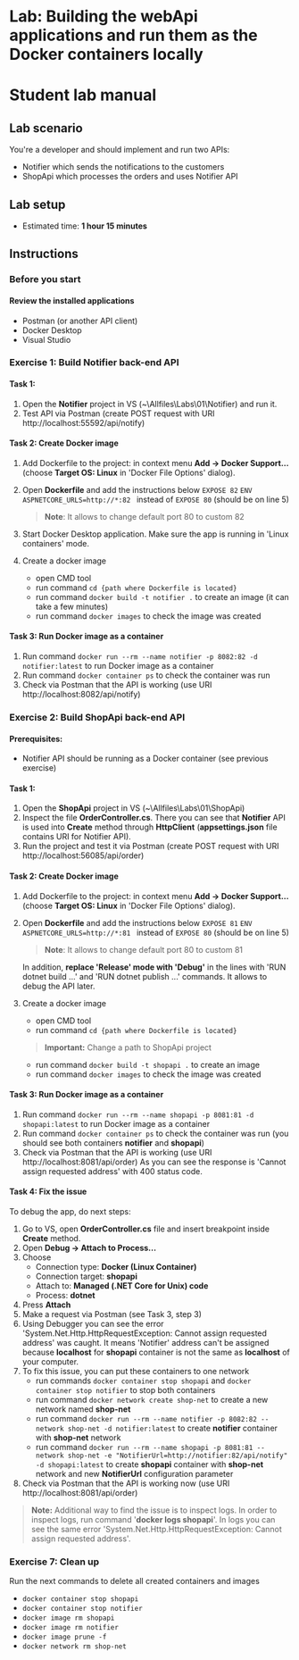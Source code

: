 # Lab: Building the webApi applications and run them as the Docker containers locally
# Student lab manual

## Lab scenario

You're a developer and should implement and run two APIs:
- Notifier which sends the notifications to the customers
- ShopApi which processes the orders and uses Notifier API

## Lab setup

-   Estimated time: **1 hour 15 minutes**

## Instructions

### Before you start

#### Review the installed applications

 
-   Postman (or another API client)
-   Docker Desktop
-   Visual Studio

    
### Exercise 1: Build Notifier back-end API

#### Task 1: 

1. Open the **Notifier** project in VS (~\Allfiles\Labs\01\Notifier) and run it.
1. Test API via Postman (create POST request with URI http://localhost:55592/api/notify)

#### Task 2: Create Docker image 
1. Add Dockerfile to the project: in context menu **Add -> Docker Support...** (choose **Target OS: Linux** in 'Docker File Options' dialog).
1. Open **Dockerfile** and add the instructions below
   ```EXPOSE 82```
   ```ENV ASPNETCORE_URLS=http://*:82 ```
   instead of
   ```EXPOSE 80``` (should be on line 5)
   
   > **Note**: It allows to change default port 80 to custom 82
1. Start Docker Desktop application. Make sure the app is running in 'Linux containers' mode.
1. Create a docker image
   - open CMD tool
   - run command ```cd {path where Dockerfile is located}```
   - run command ```docker build -t notifier .``` to create an image (it can take a few minutes)
   - run command ```docker images``` to check the image was created

#### Task 3: Run Docker image as a container

1. Run command ```docker run --rm --name notifier -p 8082:82 -d notifier:latest``` to run Docker image as a container
1. Run command ```docker container ps``` to check the container was run
1. Check via Postman that the API is working (use URI http://localhost:8082/api/notify)


### Exercise 2: Build ShopApi back-end API

#### Prerequisites:
-  Notifier API should be running as a Docker container (see previous exercise)

#### Task 1: 

1. Open the **ShopApi** project in VS (~\Allfiles\Labs\01\ShopApi)
1. Inspect the file **OrderController.cs**. There you can see that **Notifier** API is used into **Create** method through **HttpClient** (**appsettings.json** file contains URI for Notifier API).
1. Run the project and test it via Postman (create POST request with URI http://localhost:56085/api/order)

#### Task 2: Create Docker image 
1. Add Dockerfile to the project: in context menu **Add -> Docker Support...** (choose **Target OS: Linux** in 'Docker File Options' dialog).
1. Open **Dockerfile** and add the instructions below
   ```EXPOSE 81```
   ```ENV ASPNETCORE_URLS=http://*:81 ```
   instead of
   ```EXPOSE 80``` (should be on line 5)
   
   > **Note**: It allows to change default port 80 to custom 81

   In addition, **replace 'Release' mode with 'Debug'** in the lines with 'RUN dotnet build ...' and 'RUN dotnet publish ...' commands. It allows to debug the API later.
1. Create a docker image
   - open CMD tool
   - run command ```cd {path where Dockerfile is located}```
    > **Important:** Change a path to ShopApi project
   - run command ```docker build -t shopapi .``` to create an image
   - run command ```docker images``` to check the image was created

#### Task 3: Run Docker image as a container

1. Run command ```docker run --rm --name shopapi -p 8081:81 -d shopapi:latest``` to run Docker image as a container
1. Run command ```docker container ps``` to check the container was run (you should see both containers **notifier** and **shopapi**)
1. Check via Postman that the API is working (use URI http://localhost:8081/api/order)
  As you can see the response is 'Cannot assign requested address' with 400 status code.

#### Task 4: Fix the issue
To debug the app, do next steps:
1. Go to VS, open **OrderController.cs** file and insert breakpoint inside **Create** method.
1. Open **Debug -> Attach to Process...**
1. Choose 
   - Connection type: **Docker (Linux Container)**
   - Connection target: **shopapi**
   - Attach to: **Managed (.NET Core for Unix) code**
   - Process: **dotnet**
1. Press **Attach**
1. Make a request via Postman (see Task 3, step 3)
1. Using Debugger you can see the error 'System.Net.Http.HttpRequestException: Cannot assign requested address' was caught. It means 'Notifier' address can't be assigned because **localhost** for **shopapi** container is not the same as **localhost** of your computer.
1. To fix this issue, you can put these containers to one network
   - run commands ```docker container stop shopapi``` and ```docker container stop notifier``` to stop both containers
   - run command ```docker network create shop-net``` to create a new network named **shop-net**
   - run command ```docker run --rm --name notifier -p 8082:82 --network shop-net -d notifier:latest``` to create **notifier** container with **shop-net** network
   - run command ```docker run --rm --name shopapi -p 8081:81 --network shop-net -e "NotifierUrl=http://notifier:82/api/notify" -d shopapi:latest``` to create **shopapi** container with **shop-net** network and new **NotifierUrl** configuration parameter
3. Check via Postman that the API is working now (use URI http://localhost:8081/api/order)

> **Note:** Additional way to find the issue is to inspect logs. In order to inspect logs, run command '**docker logs shopapi**'. In logs you can see the same error 'System.Net.Http.HttpRequestException: Cannot assign requested address'.
### Exercise 7: Clean up

   Run the next commands to delete all created containers and images
   - ```docker container stop shopapi```
   - ```docker container stop notifier```
   - ```docker image rm shopapi```
   - ```docker image rm notifier```
   - ```docker image prune -f```
   - ```docker network rm shop-net```
